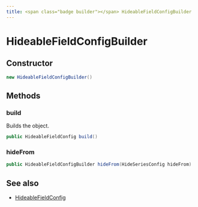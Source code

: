 ```yaml
---
title: <span class="badge builder"></span> HideableFieldConfigBuilder
---
```

# <span class="badge builder"></span> HideableFieldConfigBuilder

## Constructor

```java
new HideableFieldConfigBuilder()
```
## Methods

### <span class="badge object-method"></span> build

Builds the object.

```java
public HideableFieldConfig build()
```

### <span class="badge object-method"></span> hideFrom

```java
public HideableFieldConfigBuilder hideFrom(HideSeriesConfig hideFrom)
```

## See also

 * <span class="badge object-type-class"></span> [HideableFieldConfig](./object-HideableFieldConfig.md)
